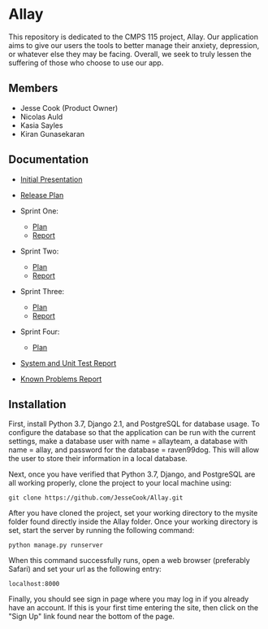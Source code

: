 # Allay
This repository is dedicated to the CMPS 115 project, Allay. Our application aims to give our users the tools to better manage their anxiety, depression, or whatever else they may be facing. Overall, we seek to truly lessen the suffering of those who choose to use our app.

## Members
* Jesse Cook (Product Owner)
* Nicolas Auld
* Kasia Sayles
* Kiran Gunasekaran

## Documentation
* [Initial Presentation](https://docs.google.com/presentation/d/e/2PACX-1vRtHKA2N8LWFV6sdEfLD3zroUJgq5eGwVA2lcFsgliu1qK_fHVg5U-WTm6bcNbNHrGift_MNBHJdUjd/pub?start=false&loop=false&delayms=3000)

* [Release Plan](https://github.com/JesseCook/Allay/blob/master/Documentation/ReleasePlan.md)

* Sprint One:
  * [Plan](https://github.com/JesseCook/Allay/blob/master/Documentation/SprintOnePlan.md)
  * [Report](https://github.com/JesseCook/Allay/blob/master/Documentation/SprintOneReport.md)
* Sprint Two:
  * [Plan](https://github.com/JesseCook/Allay/blob/master/Documentation/SprintTwoPlan.md)
  * [Report](https://github.com/JesseCook/Allay/blob/master/Documentation/SprintTwoReport.md)
* Sprint Three:
  * [Plan](https://github.com/JesseCook/Allay/blob/master/Documentation/SprintThreePlan.md)
  * [Report](https://github.com/JesseCook/Allay/blob/master/Documentation/SprintThreeReport.md)
* Sprint Four:
  * [Plan](https://github.com/JesseCook/Allay/blob/master/Documentation/SprintFourPlan.md)
* [System and Unit Test Report](https://github.com/JesseCook/Allay/blob/master/Documentation/SystemAndUnitTestReport.md)
* [Known Problems Report](https://github.com/JesseCook/Allay/blob/master/Documentation/WorkingPrototypeKnownProblemsReport.md)

## Installation
First, install Python 3.7, Django 2.1, and PostgreSQL for database usage. To configure the database so that the application can be run with the current settings, make a database user with name = allayteam, a database with name = allay, and password for the database = raven99dog. This will allow the user to store their information in a local database.

Next, once you have verified that Python 3.7, Django, and PostgreSQL are all working properly, clone the project to your local machine using:
```
git clone https://github.com/JesseCook/Allay.git
```
After you have cloned the project, set your working directory to the mysite folder found directly inside the Allay folder. Once your working directory is set, start the server by running the following command:
```
python manage.py runserver
```
When this command successfully runs, open a web browser (preferably Safari) and set your url as the following entry:
```
localhost:8000
```
Finally, you should see sign in page where you may log in if you already have an account. If this is your first time entering the site, then click on the "Sign Up" link found near the bottom of the page.
